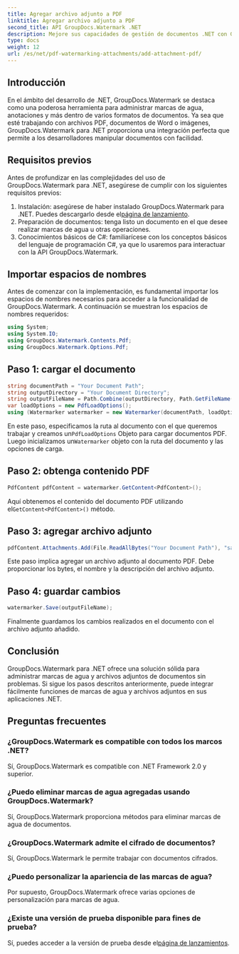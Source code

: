 ```yaml
---
title: Agregar archivo adjunto a PDF
linktitle: Agregar archivo adjunto a PDF
second_title: API GroupDocs.Watermark .NET
description: Mejore sus capacidades de gestión de documentos .NET con GroupDocs.Watermark para una gestión perfecta de marcas de agua y archivos adjuntos.
type: docs
weight: 12
url: /es/net/pdf-watermarking-attachments/add-attachment-pdf/
---
```

## Introducción
En el ámbito del desarrollo de .NET, GroupDocs.Watermark se destaca como una poderosa herramienta para administrar marcas de agua, anotaciones y más dentro de varios formatos de documentos. Ya sea que esté trabajando con archivos PDF, documentos de Word o imágenes, GroupDocs.Watermark para .NET proporciona una integración perfecta que permite a los desarrolladores manipular documentos con facilidad.
## Requisitos previos
Antes de profundizar en las complejidades del uso de GroupDocs.Watermark para .NET, asegúrese de cumplir con los siguientes requisitos previos:
1.  Instalación: asegúrese de haber instalado GroupDocs.Watermark para .NET. Puedes descargarlo desde el[página de lanzamiento](https://releases.groupdocs.com/Watermark/net/).
2. Preparación de documentos: tenga listo un documento en el que desee realizar marcas de agua u otras operaciones.
3. Conocimientos básicos de C#: familiarícese con los conceptos básicos del lenguaje de programación C#, ya que lo usaremos para interactuar con la API GroupDocs.Watermark.

## Importar espacios de nombres
Antes de comenzar con la implementación, es fundamental importar los espacios de nombres necesarios para acceder a la funcionalidad de GroupDocs.Watermark. A continuación se muestran los espacios de nombres requeridos:
```csharp
using System;
using System.IO;
using GroupDocs.Watermark.Contents.Pdf;
using GroupDocs.Watermark.Options.Pdf;
```
## Paso 1: cargar el documento
```csharp
string documentPath = "Your Document Path";
string outputDirectory = "Your Document Directory";
string outputFileName = Path.Combine(outputDirectory, Path.GetFileName(documentPath));
var loadOptions = new PdfLoadOptions();
using (Watermarker watermarker = new Watermarker(documentPath, loadOptions))
```
 En este paso, especificamos la ruta al documento con el que queremos trabajar y creamos un`PdfLoadOptions` Objeto para cargar documentos PDF. Luego inicializamos un`Watermarker` objeto con la ruta del documento y las opciones de carga.
## Paso 2: obtenga contenido PDF
```csharp
PdfContent pdfContent = watermarker.GetContent<PdfContent>();
```
 Aquí obtenemos el contenido del documento PDF utilizando el`GetContent<PdfContent>()` método.
## Paso 3: agregar archivo adjunto
```csharp
pdfContent.Attachments.Add(File.ReadAllBytes("Your Document Path"), "sample doc", "sample doc as attachment");
```
Este paso implica agregar un archivo adjunto al documento PDF. Debe proporcionar los bytes, el nombre y la descripción del archivo adjunto.
## Paso 4: guardar cambios
```csharp
watermarker.Save(outputFileName);
```
Finalmente guardamos los cambios realizados en el documento con el archivo adjunto añadido.

## Conclusión
GroupDocs.Watermark para .NET ofrece una solución sólida para administrar marcas de agua y archivos adjuntos de documentos sin problemas. Si sigue los pasos descritos anteriormente, puede integrar fácilmente funciones de marcas de agua y archivos adjuntos en sus aplicaciones .NET.
## Preguntas frecuentes
### ¿GroupDocs.Watermark es compatible con todos los marcos .NET?
Sí, GroupDocs.Watermark es compatible con .NET Framework 2.0 y superior.
### ¿Puedo eliminar marcas de agua agregadas usando GroupDocs.Watermark?
Sí, GroupDocs.Watermark proporciona métodos para eliminar marcas de agua de documentos.
### ¿GroupDocs.Watermark admite el cifrado de documentos?
Sí, GroupDocs.Watermark le permite trabajar con documentos cifrados.
### ¿Puedo personalizar la apariencia de las marcas de agua?
Por supuesto, GroupDocs.Watermark ofrece varias opciones de personalización para marcas de agua.
### ¿Existe una versión de prueba disponible para fines de prueba?
 Sí, puedes acceder a la versión de prueba desde el[página de lanzamientos](https://releases.groupdocs.com/).